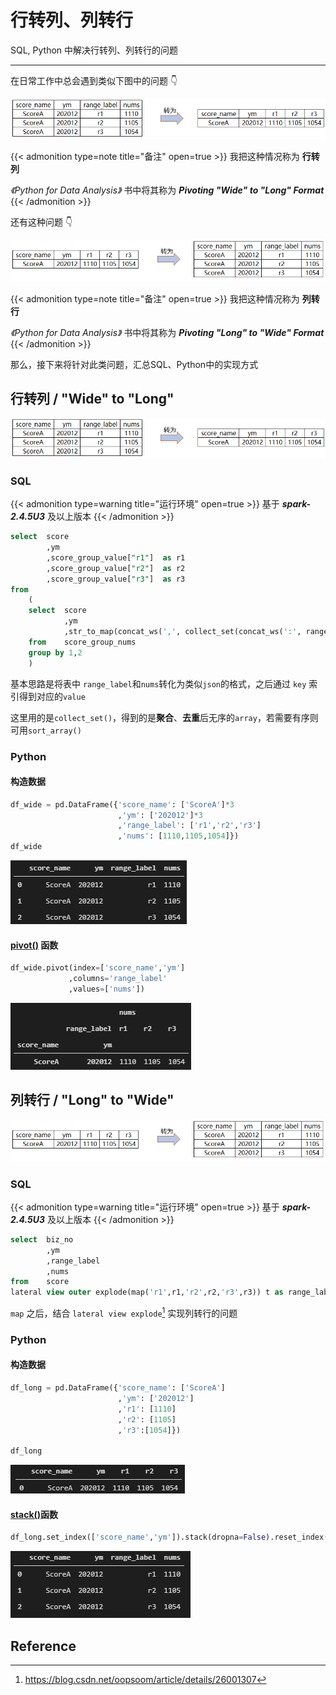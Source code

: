 # 行转列、列转行


SQL, Python 中解决行转列、列转行的问题

<!--more-->



---



在日常工作中总会遇到类似下图中的问题 👇

![行转列](https://raw.githubusercontent.com/unclehuzi/pic/master/img/image-20210615175136301.png)

{{< admonition type=note title="备注" open=true >}}
我把这种情况称为 **行转列**

*《Python for Data Analysis》* 书中将其称为 ***Pivoting "Wide" to "Long" Format***
{{< /admonition >}}

还有这种问题 👇

![列转行](https://raw.githubusercontent.com/unclehuzi/pic/master/img/image-20210615175345538.png)

{{< admonition type=note title="备注" open=true >}}
我把这种情况称为 **列转行**

*《Python for Data Analysis》* 书中将其称为 ***Pivoting "Long" to "Wide" Format***
{{< /admonition >}}

那么，接下来将针对此类问题，汇总SQL、Python中的实现方式



## 行转列 / "Wide" to "Long"

![行转列](https://raw.githubusercontent.com/unclehuzi/pic/master/img/image-20210615175136301.png)

### SQL

{{< admonition type=warning title="运行环境" open=true >}}
基于 ***spark-2.4.5U3*** 及以上版本
{{< /admonition >}}

```sql
select  score
        ,ym
        ,score_group_value["r1"]  as r1
        ,score_group_value["r2"]  as r2
        ,score_group_value["r3"]  as r3
from
    (
    select  score
            ,ym
            ,str_to_map(concat_ws(',', collect_set(concat_ws(':', range_label, nums)))) as score_group_value
    from    score_group_nums
    group by 1,2
    )
```

基本思路是将表中 `range_label`和`nums`转化为类似`json`的格式，之后通过 `key` 索引得到对应的`value`

这里用的是`collect_set()`，得到的是**聚合**、**去重**后无序的`array`，若需要有序则可用`sort_array()`

### Python

#### 构造数据

```python
df_wide = pd.DataFrame({'score_name': ['ScoreA']*3
                 		,'ym': ['202012']*3
                 		,'range_label': ['r1','r2','r3']
                        ,'nums': [1110,1105,1054]})
df_wide
```

![image-20210615202957219](https://raw.githubusercontent.com/unclehuzi/pic/master/img/image-20210615202957219.png)

#### [pivot()](https://pandas.pydata.org/docs/reference/api/pandas.DataFrame.pivot.html) 函数

```python
df_wide.pivot(index=['score_name','ym']
             ,columns='range_label'
             ,values=['nums'])
```

![image-20210615203202914](https://raw.githubusercontent.com/unclehuzi/pic/master/img/image-20210615203202914.png)



## 列转行 / "Long" to "Wide"

![列转行](https://raw.githubusercontent.com/unclehuzi/pic/master/img/image-20210615175345538.png)

### SQL

{{< admonition type=warning title="运行环境" open=true >}}
基于 ***spark-2.4.5U3*** 及以上版本
{{< /admonition >}}

```sql
select  biz_no
        ,ym
        ,range_label
        ,nums
from    score
lateral view outer explode(map('r1',r1,'r2',r2,'r3',r3)) t as range_label,nums
```

`map` 之后，结合 `lateral view explode`[^1] 实现列转行的问题

### Python

#### 构造数据

```python
df_long = pd.DataFrame({'score_name': ['ScoreA']
                 		,'ym': ['202012']
                 		,'r1': [1110]
                        ,'r2': [1105]
                        ,'r3':[1054]})

df_long
```

![image-20210615203711372](https://raw.githubusercontent.com/unclehuzi/pic/master/img/image-20210615203711372.png)

#### [stack()](https://pandas.pydata.org/docs/reference/api/pandas.DataFrame.stack.html)函数

```python
df_long.set_index(['score_name','ym']).stack(dropna=False).reset_index().rename(columns={"level_2": "range_label",0:"nums"})
```

![image-20210615204651755](https://raw.githubusercontent.com/unclehuzi/pic/master/img/image-20210615204651755.png)

## Reference

[^1]: https://blog.csdn.net/oopsoom/article/details/26001307




<head> 
    <script defer src="https://use.fontawesome.com/releases/v5.0.13/js/all.js"></script> 
    <script defer src="https://use.fontawesome.com/releases/v5.0.13/js/v4-shims.js"></script> 
</head> 
<link rel="stylesheet" href="https://use.fontawesome.com/releases/v5.0.13/css/all.css">
